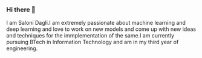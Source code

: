 ### Hi there 👋
I am Saloni Dagli.I am extremely passionate about machine learning and deep learning and love to work on new models and come up with new ideas and techniques for the immplementation of the same.I am currently pursuing BTech in Information Technology and am in my third year of engineering.

<!--
**salonidagli/salonidagli** is a ✨ _special_ ✨ repository because its `README.md` (this file) appears on your GitHub profile.

Here are some ideas to get you started:

- 🔭 I’m currently working on developing an OCR model
- 🌱 I’m currently learning specialization in NLP,Pytorch
- 👯 I’m looking to collaborate on AI project
- 🤔 I’m looking for help with Pytorch
- 💬 Ask me about Tensorflow,ML,DL
- 📫 How to reach me: contact me on salonidagli2000@gmail.com
- 😄 Pronouns: Driven,Persistent
- ⚡ Fun fact: I can go without seeing my phone for a day
-:smile:Linkedin Profile:linkedin.com/in/saloni-dagli-810ba2167
